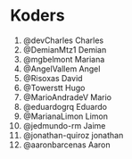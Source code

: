 # Koders

1. @devCharles Charles
2. @DemianMtz1 Demian
3. @mgbelmont Mariana
4. @AngelVallem Angel
5. @Risoxas David
6. @Towerstt Hugo
7. @MarioAndradeV Mario
8. @eduardogrq Eduardo
9. @MarianaLimon Limon
10. @jedmundo-rm Jaime
11. @jonathan-quiroz jonathan
12. @aaronbarcenas Aaron
